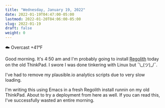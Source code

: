 ```yaml
---
title: "Wednesday, January 19, 2022"
date: 2022-01-19T04:47:00-05:00
lastmod: 2022-01-20T04:06:00-05:00
slug: 2022-01-19
draft: false
weight: 0
---
```


☁️   Overcast +41°F

Good morning. It's 4:50 am and I'm probably going to install [Regolith](https://regolith-linux.org) today on the old ThinkPad. I swore I was done tinkering with Linux but ¯\\_(ツ)\_/¯.

I've had to remove my plausible.io analytics scripts due to very slow loading.

I'm writing this using Emacs in a fresh Regolith install runnin on my old ThinkPad. About to try a deployment from here as well. If you can read this, I've successfully wasted an entire morning.

[//]: # "Exported with love from a post written in Org mode"
[//]: # "- https://github.com/kaushalmodi/ox-hugo"
